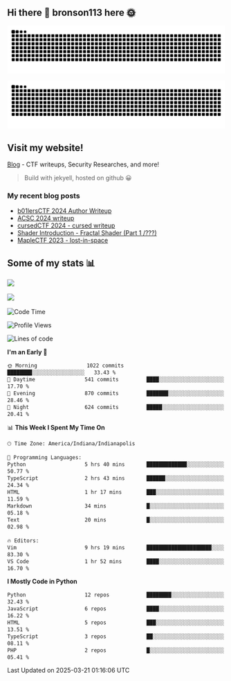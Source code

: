 ## Hi there 👋 bronson113 here 🌞
<div align="center">

![GitHub Snake Light](https://raw.githubusercontent.com/bronson113/bronson113/snake/github-snake.svg#gh-light-mode-only)

![GitHub Snake dark](https://raw.githubusercontent.com/bronson113/bronson113/snake/github-snake-dark.svg#gh-dark-mode-only)

</div>

## Visit my website!
[Blog](https://bronson113.github.io/) - CTF writeups, Security Researches, and more! 

> Build with jekyell, hosted on github 😀

### My recent blog posts

<!-- BLOG-POST-LIST:START -->
- [b01lersCTF 2024 Author Writeup](http://blog.bronson113.org/2024/04/15/b01lersctf-2024-author-writeup.html)
- [ACSC 2024 writeup](http://blog.bronson113.org/2024/04/03/acsc-2024-writeup.html)
- [cursedCTF 2024 - cursed writeup](http://blog.bronson113.org/2024/04/03/cursed.html)
- [Shader Introduction - Fractal Shader &lpar;Part 1 /???&rpar;](http://blog.bronson113.org/2024/03/12/shader-introduction-fractal-shader-part-1.html)
- [MapleCTF 2023 - lost-in-space](http://blog.bronson113.org/2023/10/03/maplectf-2023-lost-in-space.html)
<!-- BLOG-POST-LIST:END -->

## Some of my stats 📊
![](https://github-readme-stats-sigma-five.vercel.app/api?username=bronson113&theme=transparent&show_icons=true)

![](https://github-readme-stats-sigma-five.vercel.app/api/top-langs/?username=bronson113&theme=transparent&layout=compact&card_width=445)



<!--START_SECTION:waka-->
![Code Time](http://img.shields.io/badge/Code%20Time-1%2C121%20hrs%2055%20mins-blue)

![Profile Views](http://img.shields.io/badge/Profile%20Views-2-blue)

![Lines of code](https://img.shields.io/badge/From%20Hello%20World%20I%27ve%20Written-2.2%20million%20lines%20of%20code-blue)

**I'm an Early 🐤** 

```text
🌞 Morning                1022 commits        ████████░░░░░░░░░░░░░░░░░   33.43 % 
🌆 Daytime                541 commits         ████░░░░░░░░░░░░░░░░░░░░░   17.70 % 
🌃 Evening                870 commits         ███████░░░░░░░░░░░░░░░░░░   28.46 % 
🌙 Night                  624 commits         █████░░░░░░░░░░░░░░░░░░░░   20.41 % 
```


📊 **This Week I Spent My Time On** 

```text
🕑︎ Time Zone: America/Indiana/Indianapolis

💬 Programming Languages: 
Python                   5 hrs 40 mins       █████████████░░░░░░░░░░░░   50.77 % 
TypeScript               2 hrs 43 mins       ██████░░░░░░░░░░░░░░░░░░░   24.34 % 
HTML                     1 hr 17 mins        ███░░░░░░░░░░░░░░░░░░░░░░   11.59 % 
Markdown                 34 mins             █░░░░░░░░░░░░░░░░░░░░░░░░   05.18 % 
Text                     20 mins             █░░░░░░░░░░░░░░░░░░░░░░░░   02.98 % 

🔥 Editors: 
Vim                      9 hrs 19 mins       █████████████████████░░░░   83.30 % 
VS Code                  1 hr 52 mins        ████░░░░░░░░░░░░░░░░░░░░░   16.70 % 
```

**I Mostly Code in Python** 

```text
Python                   12 repos            ████████░░░░░░░░░░░░░░░░░   32.43 % 
JavaScript               6 repos             ████░░░░░░░░░░░░░░░░░░░░░   16.22 % 
HTML                     5 repos             ███░░░░░░░░░░░░░░░░░░░░░░   13.51 % 
TypeScript               3 repos             ██░░░░░░░░░░░░░░░░░░░░░░░   08.11 % 
PHP                      2 repos             █░░░░░░░░░░░░░░░░░░░░░░░░   05.41 % 
```




 Last Updated on 2025-03-21 01:16:06 UTC
<!--END_SECTION:waka-->
